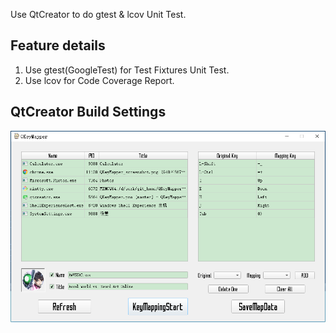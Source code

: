 Use QtCreator to do gtest & lcov Unit Test.

## Feature details
1. Use gtest(GoogleTest) for Test Fixtures Unit Test.
2. Use lcov for Code Coverage Report.

## QtCreator Build Settings
![Screenshot](https://raw.githubusercontent.com/Zalafina/QKeyMapper/master/screenshot/QKeyMapper_screenshot_01.png)
